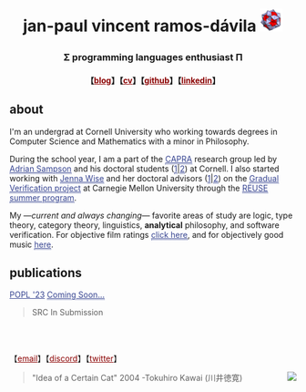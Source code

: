 # <p align="center"> jan-paul vincent ramos-dávila ![alt text](./Data/icosi.png) </p>
### <p align="center">Σ programming languages enthusiast Π </p>
#### <p align="center">【<a href="https://blog.jpramos.me" style="color: #8B0000;">blog</a>】【<a href="https://jpramos.me/Data/cv.pdf" style="color: #8B0000;">cv</a>】【<a href="https://github.com/jpVinnie" style="color: #8B0000;">github</a>】【<a href="https://www.linkedin.com/in/jpv-ramos/" style="color: #8B0000;">linkedin</a>】</p>

## about 

I'm an undergrad at Cornell University who working towards degrees in Computer Science and Mathematics with a minor in Philosophy.

During the school year, I am a part of the <a href="https://capra.cs.cornell.edu/" style="color: #364491; border-bottom:1px dotted">CAPRA</a> research group led by <a href="https://www.cs.cornell.edu/~asampson/" style="color: #364491; border-bottom:1px dotted">Adrian Sampson</a> and his doctoral students (<a href="https://rachitnigam.com/" style="color: #364491; border-bottom:1px dotted">1</a>\|<a href="https://griffinberlste.in/" style="color: #364491; border-bottom:1px dotted">2</a>) at Cornell. I also started working with <a href="https://www.cs.cmu.edu/~jlwise/" style="color: #364491; border-bottom:1px dotted">Jenna Wise</a> and her doctoral advisors (<a href="https://www.cs.cmu.edu/~aldrich/" style="color: #364491; border-bottom:1px dotted">1</a>\|<a href="https://www.cs.cmu.edu/~jssunshi/" style="color: #364491; border-bottom:1px dotted">2</a>) on the <a href="https://2020.splashcon.org/details/splash-2020-oopsla/104/Gradual-Verification-of-Recursive-Heap-Data-Structures" style="color: #364491; border-bottom:1px dotted">Gradual Verification project</a> at Carnegie Mellon University through the <a href="https://www.cmu.edu/scs/isr/reuse/" style="color: #364491; border-bottom:1px dotted">REUSE summer program</a>. 

My —*current and always changing*— favorite areas of study are logic, type theory, category theory, linguistics, **analytical** philosophy, and software verification. For objective film ratings <a href="https://letterboxd.com/Vinnely/" style="color: #364491; border-bottom:1px dotted">click here</a>, and for objectively good music <a href="https://bandcamp.com/jpvinnely" style="color: #364491; border-bottom:1px dotted">here</a>.

## publications


<a href="" style="color: #364491">POPL '23</a> <a href="" style="color: #364491; border-bottom:1px dotted">Coming Soon...</a>
> SRC In Submission

<br>

<br>


【<a href="mailto:jvr34@cornell.edu" style="color: #8B0000;">email</a>】【<a href="https://discord.com/users/294518633541926912" style="color: #8B0000;">discord</a>】【<a href="https://twitter.com/JanPaulV" style="color: #8B0000;">twitter</a>】</p>

> "Idea of a Certain Cat" 2004 -Tokuhiro Kawai (川井徳寛) <img height=100px src="https://raw.githubusercontent.com/jpVinnie/jpvinnie.github.io/master/Data/Tokuhiro%20Kawai2.jpg" align="right">
